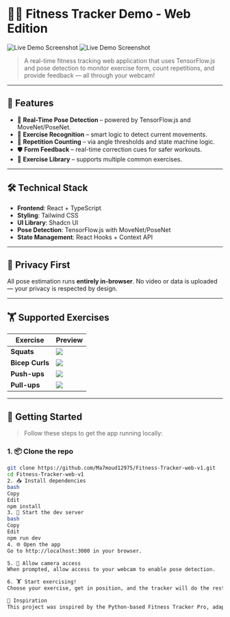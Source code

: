 # 🏋️‍♂️ Fitness Tracker Demo - Web Edition

![Live Demo Screenshot](https://github.com/user-attachments/assets/09b6c732-0cd9-40d5-a38d-1de569dd051b)
![Live Demo Screenshot](https://github.com/user-attachments/assets/c89c30a7-1c69-4c33-a919-d94407297ace)

> A real-time fitness tracking web application that uses TensorFlow.js and pose detection to monitor exercise form, count repetitions, and provide feedback — all through your webcam!

---

## 🚀 Features

- 🎯 **Real-Time Pose Detection** – powered by TensorFlow.js and MoveNet/PoseNet.
- 🧠 **Exercise Recognition** – smart logic to detect current movements.
- 🔁 **Repetition Counting** – via angle thresholds and state machine logic.
- 🛡️ **Form Feedback** – real-time correction cues for safer workouts.
- 🧾 **Exercise Library** – supports multiple common exercises.

---

## 🛠️ Technical Stack

- **Frontend**: React + TypeScript  
- **Styling**: Tailwind CSS  
- **UI Library**: Shadcn UI  
- **Pose Detection**: TensorFlow.js with MoveNet/PoseNet  
- **State Management**: React Hooks + Context API  

---

## 🔐 Privacy First

All pose estimation runs **entirely in-browser**. No video or data is uploaded — your privacy is respected by design.

---

## 🏋️ Supported Exercises

| Exercise      | Preview |
|---------------|---------|
| **Squats**     | ![](https://i.pinimg.com/originals/42/52/27/425227c898782116a5955666be277885.gif) |
| **Bicep Curls**| ![](https://i.pinimg.com/originals/68/4d/50/684d50925eabbdf60f66d4bf7013c9ef.gif) |
| **Push-ups**   | ![](https://media0.giphy.com/media/v1.Y2lkPTc5MGI3NjExa2RtcjdoNGxzaGE2dHJwM3hxaHplMnhwcGNjc2VoNHF0Z2VuZ25wNCZlcD12MV9pbnRlcm5hbF9naWZfYnlfaWQmY3Q9Zw/7lugb7ObGYiXe/giphy.gif) |
| **Pull-ups**   | ![](https://tunturi.org/Blogs/2022/09-pull-up.gif) |

---

## 🧪 Getting Started

> Follow these steps to get the app running locally:

### 1. 📦 Clone the repo

```bash
git clone https://github.com/Ma7moud12975/Fitness-Tracker-web-v1.git
cd Fitness-Tracker-web-v1
2. 📥 Install dependencies
bash
Copy
Edit
npm install
3. 🧪 Start the dev server
bash
Copy
Edit
npm run dev
4. 🌐 Open the app
Go to http://localhost:3000 in your browser.

5. 🎥 Allow camera access
When prompted, allow access to your webcam to enable pose detection.

6. 🏋️ Start exercising!
Choose your exercise, get in position, and the tracker will do the rest!

🌟 Inspiration
This project was inspired by the Python-based Fitness Tracker Pro, adapted for the modern web using JS and TensorFlow.js.

